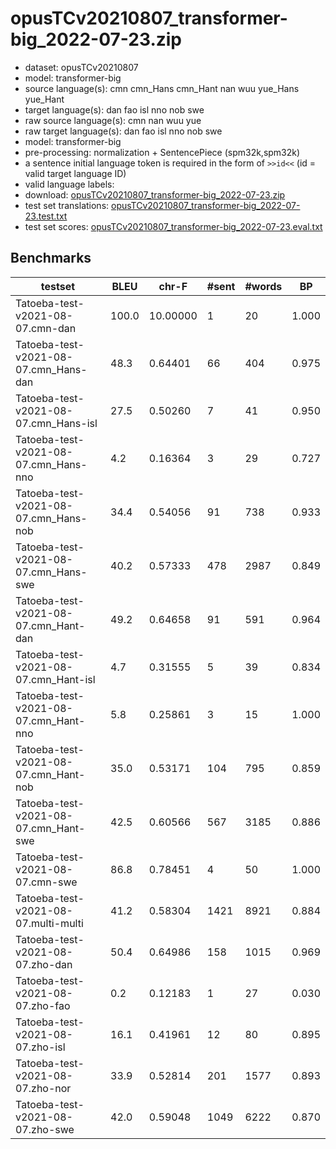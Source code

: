# opusTCv20210807_transformer-big_2022-07-23.zip

* dataset: opusTCv20210807
* model: transformer-big
* source language(s): cmn cmn_Hans cmn_Hant nan wuu yue_Hans yue_Hant
* target language(s): dan fao isl nno nob swe
* raw source language(s): cmn nan wuu yue
* raw target language(s): dan fao isl nno nob swe
* model: transformer-big
* pre-processing: normalization + SentencePiece (spm32k,spm32k)
* a sentence initial language token is required in the form of `>>id<<` (id = valid target language ID)
* valid language labels: 
* download: [opusTCv20210807_transformer-big_2022-07-23.zip](https://object.pouta.csc.fi/Tatoeba-MT-models/zho-gmq/opusTCv20210807_transformer-big_2022-07-23.zip)
* test set translations: [opusTCv20210807_transformer-big_2022-07-23.test.txt](https://object.pouta.csc.fi/Tatoeba-MT-models/zho-gmq/opusTCv20210807_transformer-big_2022-07-23.test.txt)
* test set scores: [opusTCv20210807_transformer-big_2022-07-23.eval.txt](https://object.pouta.csc.fi/Tatoeba-MT-models/zho-gmq/opusTCv20210807_transformer-big_2022-07-23.eval.txt)

## Benchmarks

| testset | BLEU  | chr-F | #sent | #words | BP |
|---------|-------|-------|-------|--------|----|
| Tatoeba-test-v2021-08-07.cmn-dan 	| 100.0 	| 10.00000 	| 1 	| 20 	| 1.000 |
| Tatoeba-test-v2021-08-07.cmn_Hans-dan 	| 48.3 	| 0.64401 	| 66 	| 404 	| 0.975 |
| Tatoeba-test-v2021-08-07.cmn_Hans-isl 	| 27.5 	| 0.50260 	| 7 	| 41 	| 0.950 |
| Tatoeba-test-v2021-08-07.cmn_Hans-nno 	| 4.2 	| 0.16364 	| 3 	| 29 	| 0.727 |
| Tatoeba-test-v2021-08-07.cmn_Hans-nob 	| 34.4 	| 0.54056 	| 91 	| 738 	| 0.933 |
| Tatoeba-test-v2021-08-07.cmn_Hans-swe 	| 40.2 	| 0.57333 	| 478 	| 2987 	| 0.849 |
| Tatoeba-test-v2021-08-07.cmn_Hant-dan 	| 49.2 	| 0.64658 	| 91 	| 591 	| 0.964 |
| Tatoeba-test-v2021-08-07.cmn_Hant-isl 	| 4.7 	| 0.31555 	| 5 	| 39 	| 0.834 |
| Tatoeba-test-v2021-08-07.cmn_Hant-nno 	| 5.8 	| 0.25861 	| 3 	| 15 	| 1.000 |
| Tatoeba-test-v2021-08-07.cmn_Hant-nob 	| 35.0 	| 0.53171 	| 104 	| 795 	| 0.859 |
| Tatoeba-test-v2021-08-07.cmn_Hant-swe 	| 42.5 	| 0.60566 	| 567 	| 3185 	| 0.886 |
| Tatoeba-test-v2021-08-07.cmn-swe 	| 86.8 	| 0.78451 	| 4 	| 50 	| 1.000 |
| Tatoeba-test-v2021-08-07.multi-multi 	| 41.2 	| 0.58304 	| 1421 	| 8921 	| 0.884 |
| Tatoeba-test-v2021-08-07.zho-dan 	| 50.4 	| 0.64986 	| 158 	| 1015 	| 0.969 |
| Tatoeba-test-v2021-08-07.zho-fao 	| 0.2 	| 0.12183 	| 1 	| 27 	| 0.030 |
| Tatoeba-test-v2021-08-07.zho-isl 	| 16.1 	| 0.41961 	| 12 	| 80 	| 0.895 |
| Tatoeba-test-v2021-08-07.zho-nor 	| 33.9 	| 0.52814 	| 201 	| 1577 	| 0.893 |
| Tatoeba-test-v2021-08-07.zho-swe 	| 42.0 	| 0.59048 	| 1049 	| 6222 	| 0.870 |

